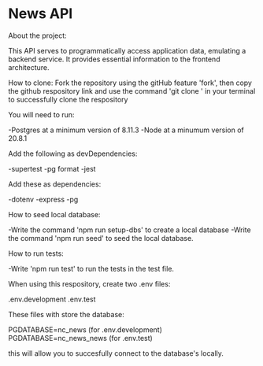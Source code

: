 # News API

About the project:

This API serves to programmatically access application data, emulating a backend service. It provides essential information to the frontend architecture.

How to clone:
Fork the repository using the gitHub feature 'fork', then copy the github respository link and use the command 'git clone <RepositoryURl>' in your terminal to successfully clone the respository

You will need to run:

-Postgres at a minimum version of 8.11.3
-Node at a minumum version of 20.8.1

Add the following as devDependencies:

-supertest
-pg format
-jest

Add these as dependencies:

-dotenv
-express
-pg

How to seed local database:

-Write the command 'npm run setup-dbs' to create a local database
-Write the command 'npm run seed' to seed the local database.

How to run tests:

-Write 'npm run test' to run the tests in the test file.


When using this respository, create two .env files:

.env.development
.env.test

These files with store the database:

PGDATABASE=nc_news (for .env.development)
PGDATABASE=nc_news_news (for .env.test)

this will allow you to succesfully connect to the database's locally.




